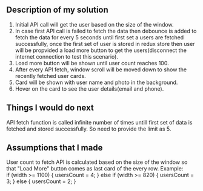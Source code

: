 ## Description of my solution

1. Initial API call will get the user based on the size of the window. 
2. In case first API call is failed to fetch the data then debounce is added to fetch the data for every 5 seconds until first set a users are fetched successfully, once the first set of user is stored in redux store then user will be propvided a load more button to get the users(disconnect the internet connection to test this scenario). 
3. Load more button will be shown until user count reaches 100.
4. After every API fetch, window scroll will be moved down to show the recently fetched user cards.
5. Card will be shown with user name and photo in the background.
6. Hover on the card to see the user details(email and phone).


## Things I would do next

API fetch function is called infinite number of times untill first set of data is fetched and stored successfully. So need to provide the limit as 5.

## Assumptions that I made

User count to fetch API is calculated based on the size of the window so that "Load More" button comes as last card of the every row.
Example:  
    if (width >= 1100) {
        usersCount = 4;
    } else if (width >= 820) {
        usersCount = 3;
    } else {
        usersCount = 2;
    }